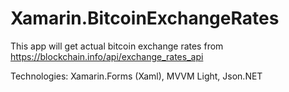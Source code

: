 # Xamarin.BitcoinExchangeRates
This app will get actual bitcoin exchange rates from https://blockchain.info/api/exchange_rates_api

Technologies:
Xamarin.Forms (Xaml),
MVVM Light,
Json.NET
